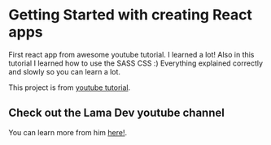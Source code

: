 # Getting Started with creating React apps

First react app from awesome youtube tutorial. I learned a lot! Also in this tutorial I learned how to use the SASS CSS :) Everything explained correctly and slowly so you can learn a lot. 

This project is from [youtube tutorial](https://www.youtube.com/watch?v=7WwtzsSHdpI&t=4s).

## Check out the Lama Dev youtube channel

You can learn more from him [here!](https://www.youtube.com/channel/UCOxWrX5MIdXIeRNaXC3sqIg).

